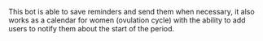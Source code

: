 This bot is able to save reminders and send them when necessary, it also works as a calendar for women (ovulation cycle) with the ability to add users to notify them about the start of the period.
